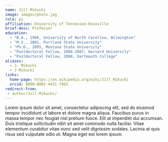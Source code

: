 ```yaml
---
name: Jill Mikucki
image: images/photo.jpg
role: pi
affiliation: University of Tennessee-Knoxville
brief-desc: Professor
education: 
  - "B.A., 1996, University of North Carolina, Wilmington"
  - "M.S., 2001, Portland State University"
  - "Ph.D., 2005, Montana State University"
  - "Postdoctoral Fellow, 2006-2007, Harvard University"
  - "Postdoctoral Fellow, 2008, Dartmouth College"
aliases:
  - J. Mikucki
  - J Mikucki
links:
  home-page: https://en.wikipedia.org/wiki/Jill_Mikucki
  orcid: 0000-0002-4431-7961
redirect-from:
 - author/Jill-Mikucki/
---
```


Lorem ipsum dolor sit amet, consectetur adipiscing elit, sed do eiusmod tempor incididunt ut labore et dolore magna aliqua.
Faucibus purus in massa tempor nec feugiat nisl pretium fusce.
Elit at imperdiet dui accumsan.
Duis tristique sollicitudin nibh sit amet commodo nulla facilisi.
Vitae elementum curabitur vitae nunc sed velit dignissim sodales.
Lacinia at quis risus sed vulputate odio ut.
Magna eget est lorem ipsum.
